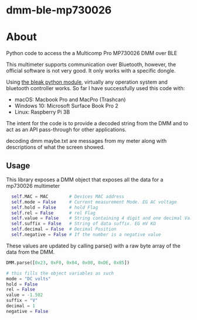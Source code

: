 # dmm-ble-mp730026
 # About 

Python code to access the a Multicomp Pro MP730026 DMM over BLE

This multimeter supports communication over Bluetooth, however, the official software is not very good. It only works with a specific dongle.

Using [the bleak python module](https://github.com/hbldh/bleak), virtually any operation system and bluetooth controller works. So far I have successfully used this code with:

* macOS: Macbook Pro and MacPro (Trashcan)
* Windows 10: Microsoft Surface Book Pro 2
* Linux: Raspberry Pi 3B

The intent for the code is to provide a decoded string from the DMM and to act as an API pass-through for other applications.

decoding dmm maybe.txt are messages from my meter along with descriptions of what the screen showed.



##  Usage

This library exposes a DMM object that exposes all the data for a mp730026 multimeter



```python
  self.MAC = MAC        # Devices MAC address
  self.mode = False     # Current measurement Mode. EG AC voltage
  self.hold = False     # hold Flag
  self.rel = False      # rel Flag
  self.value = False    # String containing 4 digit and one decimal Value 
  self.suffix = False   # String of data suffix. EG mV KΩ
  self.decimal = False  # Decimal Position
  self.negative = False # If the number is a negative value
```



These values are updated by calling parse() with a raw byte array of the data from the DMM.

```python
DMM.parse([0x23, 0xF0, 0x04, 0x00, 0xDE, 0x85]) 

# this fills the object variables as such
mode = "DC volts"
hold = False
rel = False
value = -1.502
suffix = "V"
decimal = 1
negative = False
```






